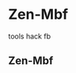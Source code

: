 # Zen-Mbf
tools hack fb

## Zen-Mbf
<p align="center">
<img
src:"https://upload.wikimedia.org/wikipedia/commons/b/ba/20-25-36-images.jpg"
width="128" height"128"/>
</p>
